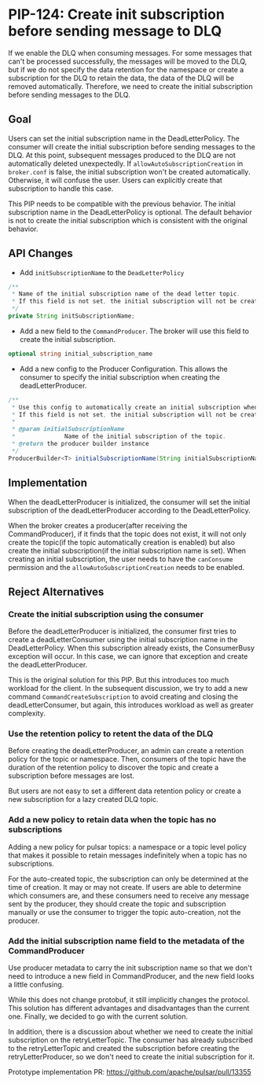 # PIP-124: Create init subscription before sending message to DLQ

If we enable the DLQ when consuming messages. For some messages that can't be processed successfully, the messages will be moved to the DLQ, but if we do not specify the data retention for the namespace or create a subscription for the DLQ to retain the data, the data of the DLQ will be removed automatically. Therefore, we need to create the initial subscription before sending messages to the DLQ.

## Goal

Users can set the initial subscription name in the DeadLetterPolicy. The consumer will create the initial subscription before sending messages to the DLQ. At this point, subsequent messages produced to the DLQ are not automatically deleted unexpectedly. If `allowAutoSubscriptionCreation` in `broker.conf` is false, the initial subscription won't be created automatically. Otherwise, it will confuse the user. Users can explicitly create that subscription to handle this case.

This PIP needs to be compatible with the previous behavior. The initial subscription name in the DeadLetterPolicy is optional. The default behavior is not to create the initial subscription which is consistent with the original behavior.

## API Changes

* Add `initSubscriptionName` to the `DeadLetterPolicy`

```java
/**
 * Name of the initial subscription name of the dead letter topic.
 * If this field is not set, the initial subscription will not be created.
 */
private String initSubscriptionName;
```

* Add a new field to the `CommandProducer`. The broker will use this field to create the initial subscription.

```proto
optional string initial_subscription_name
```

* Add a new config to the Producer Configuration. This allows the consumer to specify the initial subscription when creating the deadLetterProducer.

```java
/**
 * Use this config to automatically create an initial subscription when creating the topic.
 * If this field is not set, the initial subscription will not be created.
 *
 * @param initialSubscriptionName
 *              Name of the initial subscription of the topic.
 * @return the producer builder instance
 */
ProducerBuilder<T> initialSubscriptionName(String initialSubscriptionName);
```


## Implementation

When the deadLetterProducer is initialized, the consumer will set the initial subscription of the deadLetterProducer according to the DeadLetterPolicy.

When the broker creates a producer(after receiving the CommandProducer), if it finds that the topic does not exist, it will not only create the topic(if the topic automatically creation is enabled) but also create the initial subscription(if the initial subscription name is set). When creating an initial subscription, the user needs to have the `canConsume` permission and the `allowAutoSubscriptionCreation` needs to be enabled.

## Reject Alternatives

### Create the initial subscription using the consumer

Before the deadLetterProducer is initialized, the consumer first tries to create a deadLetterConsumer using the initial subscription name in the DeadLetterPolicy. When this subscription already exists, the ConsumerBusy exception will occur. In this case, we can ignore that exception and create the deadLetterProducer.

This is the original solution for this PIP. But this introduces too much workload for the client. In the subsequent discussion, we try to add a new command `CommandCreateSubscription` to avoid creating and closing the deadLetterConsumer, but again, this introduces workload as well as greater complexity.

### Use the retention policy to retent the data of the DLQ

Before creating the deadLetterProducer,  an admin can create a retention policy for the topic or namespace. Then, consumers of the topic have the duration of the retention policy to discover the topic and create a subscription before messages are lost.

But users are not easy to set a different data retention policy or create a new subscription for a lazy created DLQ topic.

### Add a new policy to retain data when the topic has no subscriptions

Adding a new policy for pulsar topics: a namespace or a topic level policy that makes it possible to retain messages indefinitely when a topic has no subscriptions.

For the auto-created topic, the subscription can only be determined at the time of creation. It may or may not create. If users are able to determine which consumers are, and these consumers need to receive any message sent by the producer, they should create the topic and subscription manually or use the consumer to trigger the topic auto-creation, not the producer.

### Add the initial subscription name field to the metadata of the CommandProducer

Use producer metadata to carry the init subscription name so that we don't need to introduce a new field in CommandProducer, and the new field looks a little confusing.

While this does not change protobuf, it still implicitly changes the protocol. This solution has different advantages and disadvantages than the current one. Finally, we decided to go with the current solution.

In addition, there is a discussion about whether we need to create the initial subscription on the retryLetterTopic. The consumer has already subscribed to the retryLetterTopic and created the subscription before creating the retryLetterProducer, so we don't need to create the initial subscription for it.



Prototype implementation PR: https://github.com/apache/pulsar/pull/13355
